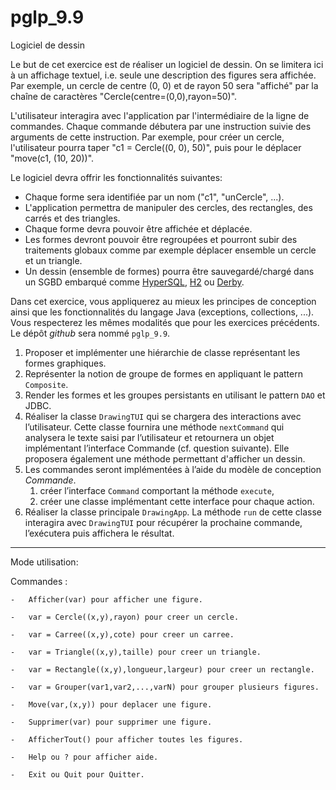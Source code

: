 # pglp_9.9

Logiciel de dessin

Le but de cet exercice est de réaliser un logiciel de dessin. On se limitera ici à un affichage textuel, i.e. seule une description des figures sera affichée. Par exemple, un cercle de centre (0, 0) et de rayon 50 sera "affiché" par la chaîne de caractères "Cercle(centre=(0,0),rayon=50)".

L'utilisateur interagira avec l'application par l'intermédiaire de la ligne de commandes. Chaque commande débutera par une instruction suivie des arguments de cette instruction. Par exemple, pour créer un cercle, l'utilisateur pourra taper "c1 = Cercle((0, 0), 50)", puis pour le déplacer "move(c1, (10, 20))".

Le logiciel devra offrir les fonctionnalités suivantes:
* Chaque forme sera identifiée par un nom ("c1", "unCercle", ...).
* L'application permettra de manipuler des cercles, des rectangles, des carrés et des triangles.
* Chaque forme devra pouvoir être affichée et déplacée.
* Les formes devront pouvoir être regroupées et pourront subir des traitements globaux comme par exemple déplacer ensemble un cercle et un triangle.
* Un dessin (ensemble de formes) pourra être sauvegardé/chargé dans un SGBD embarqué comme [HyperSQL](http://hsqldb.org/), [H2](http://www.h2database.com/html/main.html) ou [Derby](https://db.apache.org/derby/).

Dans cet exercice, vous appliquerez au mieux les principes de conception ainsi que les fonctionnalités du langage Java (exceptions, collections, ...).
Vous respecterez les mêmes modalités que pour les exercices précédents.
Le dépôt _github_ sera nommé `pglp_9.9`.

1. Proposer et implémenter une hiérarchie de classe représentant les formes graphiques.
1. Représenter la notion de groupe de formes en appliquant le pattern `Composite`.
2. Render les formes et les groupes persistants en utilisant le pattern `DAO` et JDBC.
1. Réaliser la classe `DrawingTUI` qui se chargera des interactions avec l’utilisateur.
Cette classe fournira une méthode `nextCommand` qui analysera le texte saisi par l’utilisateur et retournera un objet implémentant l’interface Commande (cf. question suivante).
Elle proposera également une méthode permettant d'afficher un dessin.
1. Les commandes seront implémentées à l’aide du modèle de conception _Commande_.
   1. créer l’interface `Command` comportant la méthode `execute`,
   1. créer une classe implémentant cette interface pour chaque action.
1. Réaliser la classe principale `DrawingApp`.
La méthode `run` de cette classe interagira avec `DrawingTUI` pour récupérer la prochaine commande, l’exécutera puis affichera le résultat.



----------------------------------------------------------------------------------------------------------------------------------
Mode utilisation:


Commandes : 


 	-	Afficher(var) pour afficher une figure.
	
	-	var = Cercle((x,y),rayon) pour creer un cercle.
	
	-	var = Carree((x,y),cote) pour creer un carree.
	
	-	var = Triangle((x,y),taille) pour creer un triangle.
	
	-	var = Rectangle((x,y),longueur,largeur) pour creer un rectangle.
	
	-	var = Grouper(var1,var2,...,varN) pour grouper plusieurs figures.
	
	-	Move(var,(x,y)) pour deplacer une figure.
	
	-	Supprimer(var) pour supprimer une figure.
	
	-	AfficherTout() pour afficher toutes les figures.
	
	-	Help ou ? pour afficher aide.
	
	-	Exit ou Quit pour Quitter.
	
